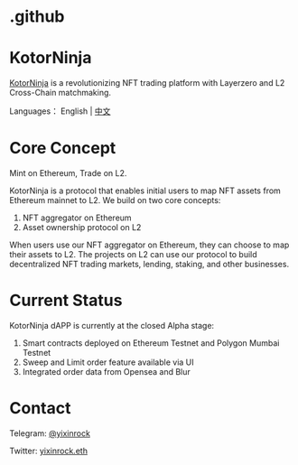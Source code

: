 # .github
# KotorNinja

[KotorNinja](https://alpha.kotor.ninja/) is a revolutionizing NFT trading platform with Layerzero and L2 Cross-Chain matchmaking.

Languages： English | [中文](./README_CN.md)

# Core Concept

Mint on Ethereum, Trade on L2.

KotorNinja is a protocol that enables initial users to map NFT assets from Ethereum mainnet to L2. We build on two core concepts:

1.  NFT aggregator on Ethereum
2.  Asset ownership protocol on L2

When users use our NFT aggregator on Ethereum, they can choose to map their assets to L2. The projects on L2 can use our protocol to build decentralized NFT trading markets, lending, staking, and other businesses.

# Current Status

KotorNinja dAPP is currently at the closed Alpha stage:

1. Smart contracts deployed on Ethereum Testnet and Polygon Mumbai Testnet
2. Sweep and Limit order feature available via UI
3. Integrated order data from Opensea and Blur

# Contact

Telegram: [@yixinrock](https://telegram.me/yixinrock)

Twitter: [yixinrock.eth](https://twitter.com/yixinrock_)




